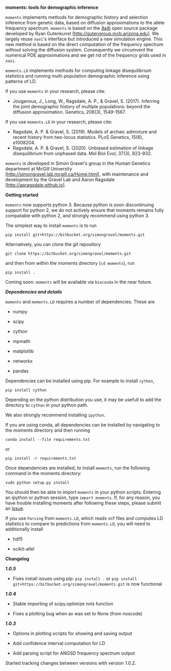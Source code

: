 **moments: tools for demographic inference**

`moments` implements methods for demographic history and selection inference from genetic data, based on diffusion approximations to the allele frequency spectrum. `moments` is based on the  [∂a∂i](https://bitbucket.org/gutenkunstlab/dadi/) open source package developed by Ryan Gutenkunst [http://gutengroup.mcb.arizona.edu]. We largely reuse `∂a∂i`'s interface but introduced a new simulation engine. This new method is based on the direct computation of the frequency spectrum without solving the diffusion system. Consequently we circumvent the numerical PDE approximations and we get rid of the frequency grids used in `∂a∂i`.

`moments.LD` implements methods for computing linkage disequilibrium statistics and running multi-population demographic inference using patterns of LD.

If you use `moments` in your research, please cite:
- Jouganous, J., Long, W., Ragsdale, A. P., & Gravel, S. (2017). Inferring the joint demographic history of multiple populations: beyond the diffusion approximation. Genetics, 206(3), 1549-1567.

If you use `moments.LD` in your research, please cite:
- Ragsdale, A. P. & Gravel, S. (2019). Models of archaic admixture and recent history from two-locus statistics. PLoS Genetics, 15(6), e1008204. 
- Ragsdale, A. P. & Gravel, S. (2020). Unbiased estimation of linkage disequilibrium from unphased data. Mol Biol Evol, 37(3), 923-932.

`moments` is developed in Simon Gravel's group in the Human Genetics department at McGill University [http://simongravel.lab.mcgill.ca/Home.html], with maintenance and development by the Gravel Lab and Aaron Ragsdale [http://apragsdale.github.io].

**Getting started**

`moments` now supports python 3. Because python is soon discontinuing support for python 2, we do not actively ensure that moments remains fully compatable with python 2, and strongly recommend using python 3.

The simplest way to install `moments` is to run

    pip install git+https://bitbucket.org/simongravel/moments.git

Alternatively, you can clone the git repository

    git clone https://bitbucket.org/simongravel/moments.git

and then from within the moments directory (`cd moments`), run

    pip install .

Coming soon: `moments` will be available via `bioconda` in the near future.

***Dependencies and details***

`moments` and `moments.LD` requires a number of dependencies. These are

- numpy

- scipy

- cython

- mpmath

- matplotlib

- networkx

- pandas

Dependencies can be installed using pip. For example to install `cython`,

    pip install cython

Depending on the python distribution you use, it may be usefull to add the directory to `cython` in your python path.

We also strongly recommend installing `ipython`.

If you are using conda, all dependencies can be installed by navigating to the moments directory and then running

    conda install --file requirements.txt

or

    pip install -r requirements.txt

Once dependencies are installed, to install `moments`, run the following command in the moments directory:

    sudo python setup.py install

You should then be able to import `moments` in your python scripts. Entering an ipython or python session, type `import moments`. If, for any reason, you have trouble installing moments after following these steps, please submit an [Issue](https://bitbucket.org/simongravel/moments/issues).

If you use `Parsing` from `moments.LD`, which reads vcf files and computes LD statistics to compare to predictions from `moments.LD`, you will need to additionally install

- hdf5

- scikit-allel


**Changelog**

***1.0.5***

- Fixes install issues using pip: `pip install .` or `pip install git+https://bitbucket.org/simongravel/moments.git` is now functional

***1.0.4***

- Stable importing of scipy.optimize nnls function

- Fixes a plotting bug when ax was set to None (from noscode)

***1.0.3***

- Options in plotting scripts for showing and saving output

- Add confidence interval computation for LD

- Add parsing script for ANGSD frequency spectrum output

Started tracking changes between versions with version 1.0.2.
